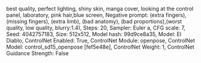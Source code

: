 best quality, perfect lighting, shiny skin, manga cover, looking at the control panel, laboratory, pink hair,blue screen,
Negative prompt: (extra fingers), (missing fingers), (extra limb), (bad anatomy), (bad proportions),(worst quality, low quality, blurry:1.4),
Steps: 20, Sampler: Euler a, CFG scale: 7, Seed: 4042757183, Size: 512x512, Model hash: 99d9ce8a35, Model: El Diablo, ControlNet Enabled: True, ControlNet Module: openpose, ControlNet Model: control_sd15_openpose [fef5e48e], ControlNet Weight: 1, ControlNet Guidance Strength: False